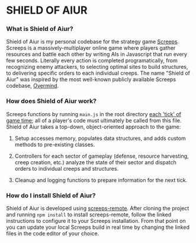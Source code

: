 # SHIELD OF AIUR

### What is Shield of Aiur?

Shield of Aiur is my personal codebase for the strategy game [Screeps](http://screeps.com/). Screeps is a massively-multiplayer online game where players gather resources and battle each other by writing AIs in Javascript that run every few seconds. Literally every action is completed programatically, from recognizing enemy attackers, to selecting optimal sites to build structures, to delivering specific orders to each individual creeps. The name "Shield of Aiur" was inspired by the most well-known publicly available Screeps codebase, [Overmind](https://github.com/bencbartlett/Overmind).

### How does Shield of Aiur work?

Screeps functions by running `main.js` in the root directory [each 'tick' of game time](https://status.screeps.com); all of a player's code must ultimately be called from this file. Shield of Aiur takes a top-down, object-oriented approach to the game:

1. Setup accesses memory, populates data structures, and adds custom methods to pre-existing classes.

2. Controllers for each sector of gameplay (defense, resource harvesting, creep creation, etc.) analyze the state of their sector and dispatch orders to individual creeps and structures.

3. Cleanup and logging functions to prepare information for the next tick.


### How do I install Shield of Aiur?

Shield of Aiur is developed using [screeps-remote](https://www.npmjs.com/package/screeps-remote). After cloning the project and running `npm install` to install screeps-remote, follow the linked instructions to configure it to your Screeps installation. From that point on you can update your local Screeps build in real time by changing the linked files in the code editor of your choice.